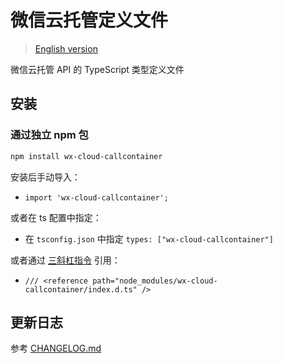 # 微信云托管定义文件

> [English version](https://github.com/Luo-yi-le/wx-cloud-callcontainer/blob/master/README-en.md)

微信云托管 API 的 TypeScript 类型定义文件

## 安装

### 通过独立 npm 包

```bash
npm install wx-cloud-callcontainer
```

安装后手动导入：

- `import 'wx-cloud-callcontainer';`

或者在 ts 配置中指定：

- 在 `tsconfig.json` 中指定 `types: ["wx-cloud-callcontainer"]`

或者通过 [三斜杠指令](https://www.tslang.cn/docs/handbook/triple-slash-directives.html) 引用：

- `/// <reference path="node_modules/wx-cloud-callcontainer/index.d.ts" />`

## 更新日志

参考 [CHANGELOG.md](https://github.com/Luo-yi-le/wx-cloud-callcontainer/blob/master/CHANGELOG.md)



